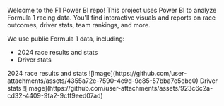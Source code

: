 Welcome to the F1 Power BI repo! This project uses Power BI to analyze Formula 1 racing data. You'll find interactive visuals and reports on race outcomes, driver stats, team rankings, and more.

We use public Formula 1 data, including:
- 2024 race results and stats
- Driver stats

</h1> 2024 race results and stats
![image](https://github.com/user-attachments/assets/4355a72e-7590-4c9d-9c85-57bba7e5ebc0)

</h1> Driver stats
![image](https://github.com/user-attachments/assets/923c6c2a-cd32-4409-9fa2-9cff9eed07ad)
